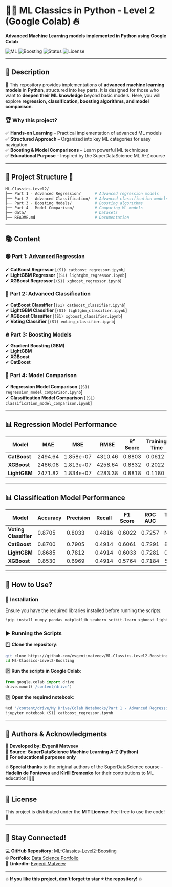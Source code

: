 # 🚀🔥 ML Classics in Python - Level 2 (Google Colab) 🔥 
**Advanced Machine Learning models implemented in Python using Google Colab**  

![ML](https://img.shields.io/badge/Machine_Learning-Python-blue) ![Boosting](https://img.shields.io/badge/Boosting-XGBoost%20%7C%20LightGBM%20%7C%20CatBoost-orange) ![Status](https://img.shields.io/badge/Status-Active-green) ![License](https://img.shields.io/badge/License-MIT-lightgrey)  

---

## 📌 Description  
🚀 This repository provides implementations of **advanced machine learning models** in **Python**, structured into key parts. It is designed for those who want to **deepen their ML knowledge** beyond basic models. Here, you will explore **regression, classification, boosting algorithms, and model comparison**.

### 🏆 Why this project?  
✅ **Hands-on Learning** – Practical implementation of advanced ML models  
✅ **Structured Approach** – Organized into key ML categories for easy navigation  
✅ **Boosting & Model Comparisons** – Learn powerful ML techniques  
✅ **Educational Purpose** – Inspired by the SuperDataScience ML A-Z course  

---

## 📂 Project Structure 📁  
```bash
ML-Classics-Level2/
├── Part 1 - Advanced Regression/      # Advanced regression models
├── Part 2 - Advanced Classification/  # Advanced classification models
├── Part 3 - Boosting Models/          # Boosting algorithms
├── Part 4 - Model Comparison/         # Comparing ML models
├── data/                              # Datasets
├── README.md                          # Documentation
```

---

## 📚 Content  
### 🟢 **Part 1: Advanced Regression**  
✔ **CatBoost Regressor** [`(S1) catboost_regressor.ipynb`]  
✔ **LightGBM Regressor** [`(S1) lightgbm_regressor.ipynb`]  
✔ **XGBoost Regressor** [`(S1) xgboost_regressor.ipynb`]  

### 🔵 **Part 2: Advanced Classification**  
✔ **CatBoost Classifier** [`(S1) catboost_classifier.ipynb`]  
✔ **LightGBM Classifier** [`(S1) lightgbm_classifier.ipynb`]  
✔ **XGBoost Classifier** [`(S1) xgboost_classifier.ipynb`]  
✔ **Voting Classifier** [`(S1) voting_classifier.ipynb`]  

### 🔥 **Part 3: Boosting Models**  
✔ **Gradient Boosting (GBM)**  
✔ **LightGBM**  
✔ **XGBoost**  
✔ **CatBoost**  

### 🎯 **Part 4: Model Comparison**  
✔ **Regression Model Comparison** [`(S1) regression_model_comparison.ipynb`]  
✔ **Classification Model Comparison** [`(S1) classification_model_comparison.ipynb`]  

---

## 📊 Regression Model Performance  
| Model               | MAE    | MSE        | RMSE    | R² Score | Training Time |
|--------------------|--------|------------|--------|----------|--------------|
| **CatBoost**       | 2494.64 | 1.858e+07  | 4310.46 | 0.8803   | 0.0612       |
| **XGBoost**        | 2466.08 | 1.813e+07  | 4258.64 | 0.8832   | 0.2022       |
| **LightGBM**       | 2471.82 | 1.834e+07  | 4283.38 | 0.8818   | 0.1180       |

---

## 📊 Classification Model Performance  
| Model               | Accuracy | Precision | Recall | F1 Score | ROC AUC | Training Time |
|--------------------|----------|-----------|--------|----------|--------|--------------|
| **Voting Classifier** | 0.8705  | 0.8033    | 0.4816 | 0.6022   | 0.7257 | N/A          |
| **CatBoost**       | 0.8700  | 0.7905    | 0.4914 | 0.6061   | 0.7291 | 8.0106       |
| **LightGBM**       | 0.8685  | 0.7812    | 0.4914 | 0.6033   | 0.7281 | 0.3591       |
| **XGBoost**        | 0.8530  | 0.6969    | 0.4914 | 0.5764   | 0.7184 | 5.1836       |

---

## 🚀 How to Use?  
### 🔧 Installation  
Ensure you have the required libraries installed before running the scripts:  
```python
!pip install numpy pandas matplotlib seaborn scikit-learn xgboost lightgbm catboost
```

### ▶ Running the Scripts  
1️⃣ **Clone the repository**:  
```bash
git clone https://github.com/evgeniimatveev/Ml-Classics-Level2-Boosting.git
cd Ml-Classics-Level2-Boosting
```

2️⃣ **Run the scripts in Google Colab**:  
```python
from google.colab import drive
drive.mount('/content/drive')
```

3️⃣ **Open the required notebook**:  
```python
%cd '/content/drive/My Drive/Colab Notebooks/Part 1 - Advanced Regression'
!jupyter notebook (S1) catboost_regressor.ipynb
```

---

## 📌 Authors & Acknowledgments  
🔹 **Developed by:** **Evgenii Matveev**  
🔹 **Source:** **SuperDataScience Machine Learning A-Z (Python)**  
🔹 **For educational purposes only**  

🔥 **Special thanks** to the original authors of the SuperDataScience course – **Hadelin de Ponteves** and **Kirill Eremenko** for their contributions to ML education! 🚀🙌  

---

## 📜 License  
This project is distributed under the **MIT License**. Feel free to use the code! 🚀  

---

## 📢 Stay Connected!  
💻 **GitHub Repository:** [ML-Classics-Level2-Boosting](https://github.com/evgeniimatveev/Ml-Classics-Level2-Boosting)  
🌐 **Portfolio:** [Data Science Portfolio](https://www.datascienceportfol.io/evgeniimatveevusa)  
📌 **LinkedIn:** [Evgenii Matveev](https://www.linkedin.com/in/evgenii-matveev-510926276/)  


---

🔥 **If you like this project, don't forget to star ⭐ the repository!** 🔥
